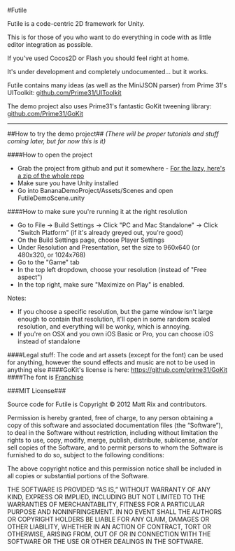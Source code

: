 #Futile

Futile is a code-centric 2D framework for Unity. 

This is for those of you who want to do everything in code with as little editor integration as possible. 

If you've used Cocos2D or Flash you should feel right at home.

It's under development and completely undocumented... but it works. 

Futile contains many ideas (as well as the MiniJSON parser) from Prime 31's UIToolkit: [github.com/Prime31/UIToolkit](http://github.com/Prime31/UIToolkit)

The demo project also uses Prime31's fantastic GoKit tweening library: [github.com/Prime31/GoKit](http://github.com/Prime31/GoKit)

___

##How to try the demo project##
_(There will be proper tutorials and stuff coming later, but for now this is it)_

####How to open the project

- Grab the project from github and put it somewhere - [For the lazy, here's a zip of the whole repo](https://github.com/MattRix/Futile/zipball/master)
- Make sure you have Unity installed
- Go into BananaDemoProject/Assets/Scenes and open FutileDemoScene.unity

####How to make sure you're running it at the right resolution
- Go to File -> Build Settings -> Click "PC and Mac Standalone" -> Click "Switch Platform" (if it's already greyed out, you're good)
- On the Build Settings page, choose Player Settings
- Under Resolution and Presentation, set the size to 960x640 (or 480x320, or 1024x768)
- Go to the "Game" tab 
- In the top left dropdown, choose your resolution (instead of "Free aspect")
- In the top right, make sure "Maximize on Play" is enabled.

Notes: 
- If you choose a specific resolution, but the game window isn't large enough to contain that resolution, it'll open in some random scaled resolution, and everything will be wonky, which is annoying. 
- If you're on OSX and you own iOS Basic or Pro, you can choose iOS instead of standalone

####Legal stuff: The code and art assets (except for the font) can be used for anything, however the sound effects and music are not to be used in anything else
####GoKit's license is here: https://github.com/prime31/GoKit
####The font is [Franchise](http://www.losttype.com/font/?name=franchise)

###MIT License###

Source code for Futile is Copyright © 2012 Matt Rix and contributors.

Permission is hereby granted, free of charge, to any person obtaining a copy of this software and associated documentation files (the “Software”), to deal in the Software without restriction, including without limitation the rights to use, copy, modify, merge, publish, distribute, sublicense, and/or sell copies of the Software, and to permit persons to whom the Software is furnished to do so, subject to the following conditions:

The above copyright notice and this permission notice shall be included in all copies or substantial portions of the Software.

THE SOFTWARE IS PROVIDED “AS IS,” WITHOUT WARRANTY OF ANY KIND, EXPRESS OR IMPLIED, INCLUDING BUT NOT LIMITED TO THE WARRANTIES OF MERCHANTABILITY, FITNESS FOR A PARTICULAR PURPOSE AND NONINFRINGEMENT. IN NO EVENT SHALL THE AUTHORS OR COPYRIGHT HOLDERS BE LIABLE FOR ANY CLAIM, DAMAGES OR OTHER LIABILITY, WHETHER IN AN ACTION OF CONTRACT, TORT OR OTHERWISE, ARISING FROM, OUT OF OR IN CONNECTION WITH THE SOFTWARE OR THE USE OR OTHER DEALINGS IN THE SOFTWARE.

